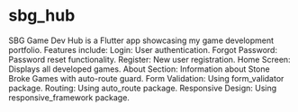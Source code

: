 # sbg_hub
 SBG Game Dev Hub is a Flutter app showcasing my game development portfolio. Features include:  Login: User authentication. Forgot Password: Password reset functionality. Register: New user registration. Home Screen: Displays all developed games. About Section: Information about Stone Broke Games with auto-route guard. Form Validation: Using form_validator package. Routing: Using auto_route package. Responsive Design: Using responsive_framework package.
